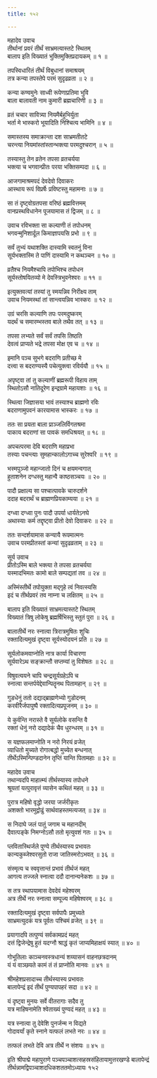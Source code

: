 ```yaml
---
title: १५२

---
```

महादेव उवाच  
तीर्थानां प्रवरं तीर्थं साभ्रमत्यास्तटे स्थितम्  
बालाप इति विख्यातं भुक्तिमुक्तिप्रदायकम् ॥ १ ॥


तपस्विधारितं तीर्थं विबुधानां समाश्रयम्  
तत्र कन्या तपस्तेपे परमं सुदृढव्रता ॥ २ ॥


कन्या कण्वमुनेः साध्वी रूपेणाप्रतिमा भुवि  
बाला बालावती नाम कुमारी ब्रह्मचारिणी ॥ ३ ॥


व्रतं चचार सावित्र्या नियमैर्बहुभिर्युता  
भर्ता मे भास्करो भूयादिति निश्चित्य भामिनि ॥ ४ ॥


समास्तस्य समाक्रान्ता दश साभ्रमतीतटे  
चरन्त्या नियमांस्तांस्तान्भक्त्या परमदुश्चरान् ॥ ५ ॥


तस्यास्तु तेन व्रतेन तपसा व्रतचर्यया  
भक्त्या च भगवान्प्रीतः परया भक्तिसम्पदा ॥ ६ ॥


आजगामाश्रमपदं देवदेवो दिवाकरः  
आस्थाय रूपं विप्रर्षेः प्रविष्टस्तु महामनाः ॥ ७ ॥


सा तं दृष्ट्वोग्रतपसा वरिष्ठं ब्रह्मवित्तमम्  
वानप्रस्थविधानेन पूजयामास तं द्विजम् ॥ ८ ॥


उवाच रविभक्ता सा कल्याणी तं तपोधनम्  
भगवन्मुनिशार्दूल किमाज्ञापयसि प्रभो ॥ ९ ॥


सर्वं तुभ्यं यथाशक्ति दास्यामि स्वतनुं विना  
सूर्यभक्तास्मि ते पाणिं दास्यामि न कथञ्चन ॥ १० ॥


व्रतैश्च नियमैश्चापि तपोभिश्च तपोधन  
सूर्यस्तोषयितव्यो मे देवस्त्रिभुवनेश्वरः ॥ ११ ॥


इत्युक्तवत्यां तस्यां तु स्मयन्निव निरीक्ष्य ताम्  
उवाच नियमस्थां तां सान्त्वयन्निव भास्करः ॥ १२ ॥


उग्रं चरसि कल्याणि तपः परमदुष्करम्  
यदर्थं च समारम्भस्तव बाले तथैव तत् ॥ १३ ॥


तपसा लभ्यते सर्वं सर्वं तपसि तिष्ठति  
देवत्वं प्राप्यते भद्रे तपसा मोक्ष एव च ॥ १४ ॥


इमानि पञ्च सुभगे बदराणि प्रतीच्छ मे  
दत्त्वा स बदराण्यस्यै पचेत्युक्त्वा रविर्ययौ ॥ १५ ॥


अपृष्ट्वा तां तु कल्याणीं ब्रह्मरूपी विहाय ताम्  
स्थितोऽसौ नातिदूरेण इन्द्रग्रामे महायशाः ॥ १६ ॥


स्थित्वा जिज्ञासया भावं तस्याश्च ब्राह्मणो रविः  
बदराणामुपवनं कारयामास भास्करः ॥ १७ ॥


ततः सा प्रयता बाला प्राञ्जलिर्विगतश्रमा  
पाकाय बदराणां सा पावकं समधिश्रयत् ॥ १८ ॥


अपचत्परमा देवि बदराणि महाप्रभा  
तस्याः पचन्त्याः सुमहान्कालोऽगाच्च सुरेश्वरि ॥ १९ ॥


भस्मपुञ्जो महान्जातो दिनं च क्षयमन्वगात्  
हुताशनेन दग्धस्तु महान्वै काष्ठसञ्चयः ॥ २० ॥


पादौ प्रक्षाल्य सा पश्चात्पावके चारुदर्शने  
ददाह बदरार्थं च ब्राह्मणप्रियकाम्यया ॥ २१ ॥


दग्ध्वा दग्ध्वा पुनः पादौ उपर्या धार्यतेऽनघे  
अथास्याः कर्म तद्दृष्ट्वा प्रीतो देवो दिवाकरः ॥ २२ ॥


ततः सन्दर्शयामास कन्यायै रूपमात्मनः  
उवाच परमप्रीतस्तां कन्यां सुदृढव्रताम् ॥ २३ ॥


सूर्य उवाच  
प्रीतोऽस्मि बाले भक्त्या ते तपसा व्रतचर्यया  
यस्मादभिमतः कामो बाले सम्पद्यतां तव ॥ २४ ॥


अस्मिंस्तीर्थे तपोयुक्ता मद्गृहे त्वं निवत्स्यसि  
इदं च तीर्थप्रवरं तव नाम्ना च लक्षितम् ॥ २५ ॥


बालाप इति विख्यातं साभ्रमत्यास्तटे स्थितम्  
विख्यातं त्रिषु लोकेषु ब्रह्मर्षिभिस्तु स्तुतं पुरा ॥ २६ ॥


बालातीर्थे नरः स्नात्वा त्रिरात्रमुषितः शुचिः  
रक्तादित्यमुखं दृष्ट्वा सूर्यस्योदयनं प्रति ॥ २७ ॥


सूर्यलोकमवाप्नोति नात्र कार्या विचारणा  
सूर्यवारेऽथ सङ्क्रान्तौ सप्तम्यां तु विशेषतः ॥ २८ ॥


विषुवत्ययने चापि चन्द्रसूर्यग्रहेऽपि च  
स्नात्वा सन्तर्पयेद्देवान्पितॄनथ पितामहान् ॥ २९ ॥


गुडधेनुं ततो दद्याद्ब्राह्मणेभ्यो गुडोदनम्  
करवीरैर्जपापुष्पै रक्तादित्यप्रपूजनम् ॥ ३० ॥


ये कुर्वन्ति नरास्ते वै सूर्यलोके वसन्ति वै  
रक्तां धेनुं नरो दद्यादेकं चैव धुरन्धरम् ॥ ३१ ॥


स यज्ञफलमाप्नोति न नरो निरयं व्रजेत्  
व्याधितो मुच्यते रोगात्बद्धो मुच्येत बन्धनात्  
तीर्थेऽस्मिन्पिण्डदानेन तृप्तिं यान्ति पितामहाः ॥ ३२ ॥


महादेव उवाच  
तथान्यदपि माहात्म्यं तीर्थस्यास्य तपोधने  
श्रूयतां यत्पुरावृत्तं व्यासेन कथितं महत् ॥ ३३ ॥


पुरात्र महिषो वृद्धो जरया जर्जरीकृतः  
अशक्तो भारमुद्वोढुं सार्थवाहस्तमत्यजत् ॥ ३४ ॥


स निदाघे जलं पातुं जगाम च महानदीम्  
दैवात्पङ्के निमग्नोऽसौ ततो मृत्युवशं गतः ॥ ३५ ॥


प्लवितास्थिर्जले पुण्ये तीर्थस्यास्य प्रभावतः  
कान्यकुब्जेश्वरसुतो राजा जातिस्मरोऽभवत् ॥ ३६ ॥


संस्मृत्य च स्ववृत्तान्तं प्रभावं तीर्थजं महत्  
आगत्य तज्जले स्नात्वा ददौ दानान्यनेकशः ॥ ३७ ॥


स तत्र स्थापयामास देवदेवं महेश्वरम्  
अत्र तीर्थे नरः स्नात्वा सम्पूज्य महिषेश्वरम् ॥ ३८ ॥


रक्तादित्यमुखं दृष्ट्वा सर्वपापैः प्रमुच्यते  
साभ्रमत्युदकं यत्र पूर्वतः पश्चिमं व्रजेत् ॥ ३९ ॥


प्रयागादपि तत्पुण्यं सर्वकामप्रदं महत्  
दत्तं द्विजेन्द्रेषु हुतं यदग्नौ श्राद्धं कृतं जाप्यमिहाक्षयं स्यात् ॥ ४० ॥


गोभूतिलाः काञ्चनवस्त्रधान्यं शय्यासनं वाहनछत्रदानम्  
यं यं वाञ्छयते कामं तं तं प्राप्नोति मानवः ॥ ४१ ॥


श्रीमहेशप्रसादाच्च तीर्थस्यास्य प्रभावतः  
बालापेन्द्रं इदं तीर्थं पुण्यपापहरं सदा ॥ ४२ ॥


यं दृष्ट्वा मुनयः सर्वे वीतरागाः सदैव तु  
यत्र माहिषनामेति श्वेताख्यं पुण्यदं महत् ॥ ४३ ॥


यत्र स्नात्वा तु देवेशि पुनर्जन्म न विद्यते  
गोदावर्यां कृते स्नाने यत्फलं लभते नरः ॥ ४४ ॥


तत्फलं लभते देवि अत्र तीर्थे न संशयः ॥ ४५ ॥


इति श्रीपाद्मे महापुराणे पञ्चपञ्चाशत्सहस्रसंहितायामुत्तरखण्डे बालापेन्द्रं तीर्थन्नामद्विपञ्चाशदधिकशततमोऽध्यायः १५२
